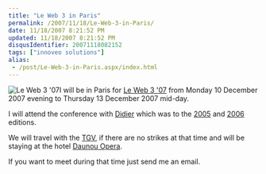```yaml
---
title: "Le Web 3 in Paris"
permalink: /2007/11/18/Le-Web-3-in-Paris/
date: 11/18/2007 8:21:52 PM
updated: 11/18/2007 8:21:52 PM
disqusIdentifier: 20071118082152
tags: ["innoveo solutions"]
alias:
 - /post/Le-Web-3-in-Paris.aspx/index.html
---
```

![Le Web 3 '07](http://www.loiclemeur.com/english/leweb3registration2007small.jpeg)I will be in Paris for [Le Web 3 '07](http://www.leweb3.com/) from Monday 10 December 2007 evening to Thursday 13 December 2007 mid-day. 

I will attend the conference with [Didier](http://www.didierbeck.com/) which was to the [2005](http://www.didierbeck.com/2005/12/news-les-blog-20-starting.php) and [2006](http://www.didierbeck.com/2006/10/news-leweb3-in-paris-registered.php) editions.
<!-- more -->

We will travel with the [TGV](http://en.wikipedia.org/wiki/LGV_Est), if there are no strikes at that time and will be staying at the hotel [Daunou Opera](http://www.hotel-daunou-opera.com/en-hotel-daunou-opera.htm).

If you want to meet during that time just send me an email.
